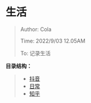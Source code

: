 # 生活

> Author: Cola
>
> Time: 2022/9/03 12.05AM
>
> To: 记录生活

**目录结构：**

> - [抖音](https://github.com/1203952894/ColaAndXiaoEr/blob/main/%E7%94%9F%E6%B4%BB/%E6%8A%96%E9%9F%B3/ReadMe.md)
> - [日常](https://github.com/1203952894/ColaAndXiaoEr/blob/main/%E7%94%9F%E6%B4%BB/%E6%97%A5%E5%B8%B8/ReadMe.md)
> - [知乎](https://github.com/1203952894/ColaAndXiaoEr/blob/main/%E7%94%9F%E6%B4%BB/%E7%9F%A5%E4%B9%8E/ReadMe.md)
